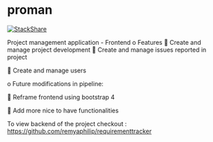 
# proman

[![StackShare](https://img.shields.io/badge/tech-stack-0690fa.svg?style=flat)](https://stackshare.io/remyaphilip/frontend-project)

Project management application - Frontend
o	Features
  	Create and manage project development 
		Create and manage issues reported in project

	Create and manage users 

o	Future modifications in pipeline: 

	Reframe frontend using bootstrap 4

	Add more nice to have functionalities
   
To view backend of the project checkout : https://github.com/remyaphilip/requirementtracker
